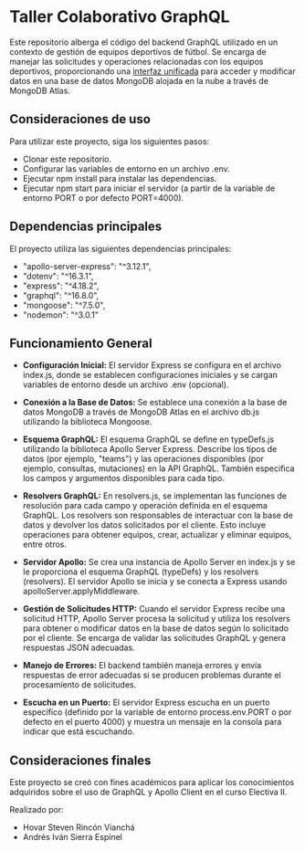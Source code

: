 # Taller Colaborativo GraphQL

Este repositorio alberga el código del backend GraphQL utilizado en un contexto de gestión de equipos deportivos de fútbol. Se encarga de manejar las solicitudes y operaciones relacionadas con los equipos deportivos, proporcionando una [interfaz unificada][front] para acceder y modificar datos en una base de datos MongoDB alojada en la nube a través de MongoDB Atlas.

## Consideraciones de uso

Para utilizar este proyecto, siga los siguientes pasos:

- Clonar este repositorio.
- Configurar las variables de entorno en un archivo .env.
- Ejecutar npm install para instalar las dependencias.
- Ejecutar npm start para iniciar el servidor (a partir de la variable de entorno PORT o por defecto PORT=4000).

## Dependencias principales

El proyecto utiliza las siguientes dependencias principales:

- "apollo-server-express": "^3.12.1",
- "dotenv": "^16.3.1",
- "express": "^4.18.2",
- "graphql": "^16.8.0",
- "mongoose": "^7.5.0",
- "nodemon": "^3.0.1"

## Funcionamiento General

- **Configuración Inicial:** El servidor Express se configura en el archivo index.js, donde se establecen configuraciones iniciales y se cargan variables de entorno desde un archivo .env (opcional).

- **Conexión a la Base de Datos:** Se establece una conexión a la base de datos MongoDB a través de MongoDB Atlas en el archivo db.js utilizando la biblioteca Mongoose.

- **Esquema GraphQL:** El esquema GraphQL se define en typeDefs.js utilizando la biblioteca Apollo Server Express. Describe los tipos de datos (por ejemplo, "teams") y las operaciones disponibles (por ejemplo, consultas, mutaciones) en la API GraphQL. También especifica los campos y argumentos disponibles para cada tipo.

- **Resolvers GraphQL:** En resolvers.js, se implementan las funciones de resolución para cada campo y operación definida en el esquema GraphQL. Los resolvers son responsables de interactuar con la base de datos y devolver los datos solicitados por el cliente. Esto incluye operaciones para obtener equipos, crear, actualizar y eliminar equipos, entre otros.

- **Servidor Apollo:** Se crea una instancia de Apollo Server en index.js y se le proporciona el esquema GraphQL (typeDefs) y los resolvers (resolvers). El servidor Apollo se inicia y se conecta a Express usando apolloServer.applyMiddleware.

- **Gestión de Solicitudes HTTP:** Cuando el servidor Express recibe una solicitud HTTP, Apollo Server procesa la solicitud y utiliza los resolvers para obtener o modificar datos en la base de datos según lo solicitado por el cliente. Se encarga de validar las solicitudes GraphQL y genera respuestas JSON adecuadas.

- **Manejo de Errores:** El backend también maneja errores y envía respuestas de error adecuadas si se producen problemas durante el procesamiento de solicitudes.

- **Escucha en un Puerto:** El servidor Express escucha en un puerto específico (definido por la variable de entorno process.env.PORT o por defecto en el puerto 4000) y muestra un mensaje en la consola para indicar que está escuchando.

## Consideraciones finales

Este proyecto se creó con fines académicos para aplicar los conocimientos adquiridos sobre el uso de GraphQL y Apollo Client en el curso Electiva II.

Realizado por:

- Hovar Steven Rincón Vianchá
- Andrés Iván Sierra Espinel

[front]: https://github.com/StevenRincon24/FrontTeams